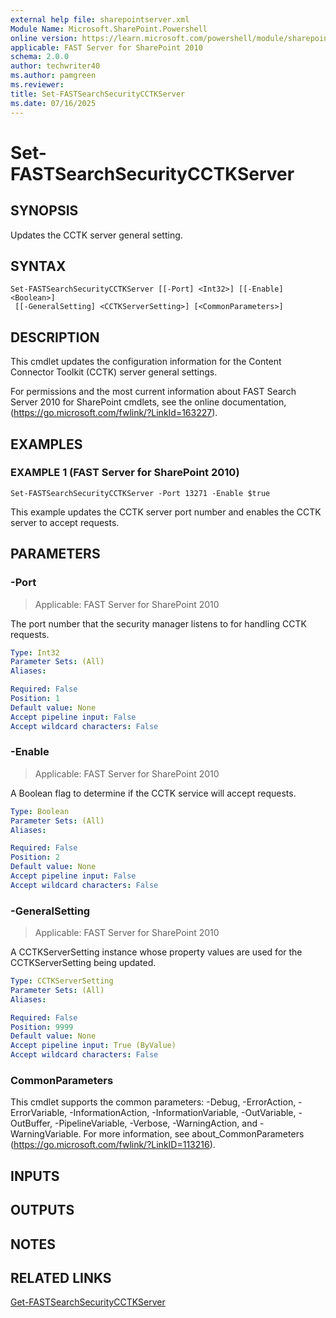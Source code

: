 ```yaml
---
external help file: sharepointserver.xml
Module Name: Microsoft.SharePoint.Powershell
online version: https://learn.microsoft.com/powershell/module/sharepoint-server/set-fastsearchsecuritycctkserver
applicable: FAST Server for SharePoint 2010
schema: 2.0.0
author: techwriter40
ms.author: pamgreen
ms.reviewer:
title: Set-FASTSearchSecurityCCTKServer
ms.date: 07/16/2025
---
```


# Set-FASTSearchSecurityCCTKServer

## SYNOPSIS
Updates the CCTK server general setting.

## SYNTAX

```
Set-FASTSearchSecurityCCTKServer [[-Port] <Int32>] [[-Enable] <Boolean>]
 [[-GeneralSetting] <CCTKServerSetting>] [<CommonParameters>]
```

## DESCRIPTION
This cmdlet updates the configuration information for the Content Connector Toolkit (CCTK) server general settings.

For permissions and the most current information about FAST Search Server 2010 for SharePoint cmdlets, see the online documentation, (https://go.microsoft.com/fwlink/?LinkId=163227).

## EXAMPLES

### EXAMPLE 1 (FAST Server for SharePoint 2010)
```
Set-FASTSearchSecurityCCTKServer -Port 13271 -Enable $true
```

This example updates the CCTK server port number and enables the CCTK server to accept requests.

## PARAMETERS

### -Port

> Applicable: FAST Server for SharePoint 2010

The port number that the security manager listens to for handling CCTK requests.

```yaml
Type: Int32
Parameter Sets: (All)
Aliases:

Required: False
Position: 1
Default value: None
Accept pipeline input: False
Accept wildcard characters: False
```

### -Enable

> Applicable: FAST Server for SharePoint 2010

A Boolean flag to determine if the CCTK service will accept requests.

```yaml
Type: Boolean
Parameter Sets: (All)
Aliases:

Required: False
Position: 2
Default value: None
Accept pipeline input: False
Accept wildcard characters: False
```

### -GeneralSetting

> Applicable: FAST Server for SharePoint 2010

A CCTKServerSetting instance whose property values are used for the CCTKServerSetting being updated.

```yaml
Type: CCTKServerSetting
Parameter Sets: (All)
Aliases:

Required: False
Position: 9999
Default value: None
Accept pipeline input: True (ByValue)
Accept wildcard characters: False
```

### CommonParameters
This cmdlet supports the common parameters: -Debug, -ErrorAction, -ErrorVariable, -InformationAction, -InformationVariable, -OutVariable, -OutBuffer, -PipelineVariable, -Verbose, -WarningAction, and -WarningVariable. For more information, see about_CommonParameters (https://go.microsoft.com/fwlink/?LinkID=113216).

## INPUTS

## OUTPUTS

## NOTES

## RELATED LINKS

[Get-FASTSearchSecurityCCTKServer](Get-FASTSearchSecurityCCTKServer.md)
